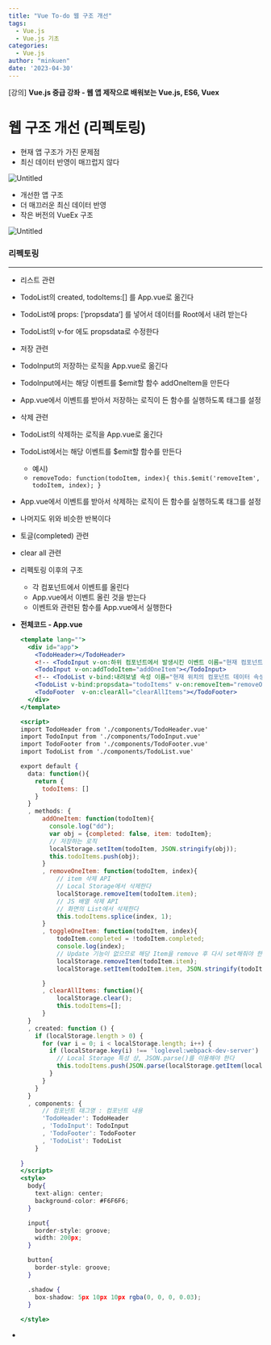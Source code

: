 ```yaml
---
title: "Vue To-do 웹 구조 개선"
tags:
  - Vue.js
  - Vue.js 기초
categories:
  - Vue.js
author: "minkuen"
date: '2023-04-30'
---
```

[강의] ****Vue.js 중급 강좌 - 웹 앱 제작으로 배워보는 Vue.js, ES6, Vuex****


# 웹 구조 개선 (리펙토링)

- 현재 앱 구조가 가진 문제점
- 최신 데이터 반영이 매끄럽지 않다

![Untitled](/images/vue_refactoring/Untitled.png)

- 개선한 앱 구조
- 더 매끄러운 최신 데이터 반영
- 작은 버전의 VueEx 구조

![Untitled](/images/vue_refactoring/Untitled%201.png)

### 리펙토링

---

- 리스트 관련
- TodoList의 created, todoItems:[] 를 App.vue로 옮긴다
- TodoList에 props: [’propsdata’] 를 넣어서 데이터를 Root에서 내려 받는다
- TodoList의 v-for 에도 propsdata로 수정한다

- 저장 관련
- TodoInput의 저장하는 로직을 App.vue로 옮긴다
- TodoInput에서는 해당 이벤트를 $emit할 함수 addOneItem을 만든다
- App.vue에서 이벤트를 받아서 저장하는 로직이 든 함수를 실행하도록 태그를 설정

- 삭제 관련
- TodoList의 삭제하는 로직을 App.vue로 옮긴다
- TodoList에서는 해당 이벤트를 $emit할 함수를 만든다
    - 예시)
    - `removeTodo: function(todoItem, index){
                this.$emit('removeItem', todoItem, index);
            }`
- App.vue에서 이벤트를 받아서 삭제하는 로직이 든 함수를 실행하도록 태그를 설정

- 나머지도 위와 비슷한 반복이다
- 토글(completed) 관련
- clear all 관련

- 리펙토링 이후의 구조
    - 각 컴포넌트에서 이벤트를 올린다
    - App.vue에서 이벤트 올린 것을 받는다
    - 이벤트와 관련된 함수를 App.vue에서 실행한다

- **전체코드 - App.vue**
    
    ```jsx
    <template lang="">
      <div id="app">
        <TodoHeader></TodoHeader>
        <!-- <TodoInput v-on:하위 컴포넌트에서 발생시킨 이벤트 이름="현재 컴포넌트의 메서드 명"></TodoInput> -->
        <TodoInput v-on:addTodoItem="addOneItem"></TodoInput>
        <!-- <TodoList v-bind:내려보낼 속성 이름="현재 위치의 컴포넌트 데이터 속성"></TodoList> -->
        <TodoList v-bind:propsdata="todoItems" v-on:removeItem="removeOneItem" v-on:toggleItem="toggleOneItem"></TodoList>
        <TodoFooter  v-on:clearAll="clearAllItems"></TodoFooter>
      </div>
    </template>
    
    <script>
    import TodoHeader from './components/TodoHeader.vue'
    import TodoInput from './components/TodoInput.vue'
    import TodoFooter from './components/TodoFooter.vue'
    import TodoList from './components/TodoList.vue'
    
    export default { 
      data: function(){
        return {
          todoItems: []
        }
      }
      , methods: {
          addOneItem: function(todoItem){
            console.log("dd");
            var obj = {completed: false, item: todoItem};
            // 저장하는 로직
            localStorage.setItem(todoItem, JSON.stringify(obj));
            this.todoItems.push(obj);
          }
          , removeOneItem: function(todoItem, index){
              // item 삭제 API 
              // Local Storage에서 삭제한다
              localStorage.removeItem(todoItem.item);
              // JS 배열 삭제 API 
              // 화면의 List에서 삭제한다
              this.todoItems.splice(index, 1);
          }
          , toggleOneItem: function(todoItem, index){
              todoItem.completed = !todoItem.completed; 
              console.log(index);
              // Update 기능이 없으므로 해당 Item을 remove 후 다시 set해줘야 한다
              localStorage.removeItem(todoItem.item);
              localStorage.setItem(todoItem.item, JSON.stringify(todoItem));
    
          }
          , clearAllItems: function(){
              localStorage.clear();
              this.todoItems=[];
          }
      }
      , created: function () {
        if (localStorage.length > 0) {
          for (var i = 0; i < localStorage.length; i++) {
            if (localStorage.key(i) !== 'loglevel:webpack-dev-server') {
              // Local Storage 특성 상, JSON.parse()를 이용해야 한다
              this.todoItems.push(JSON.parse(localStorage.getItem(localStorage.key(i))));
            }
          }
        }
      }
      , components: {
          // 컴포넌트 태그명 : 컴포넌트 내용
          'TodoHeader': TodoHeader
          , 'TodoInput': TodoInput
          , 'TodoFooter': TodoFooter
          , 'TodoList': TodoList
        }
      
    }
    </script>
    <style>
      body{
        text-align: center;
        background-color: #F6F6F6;
      }
    
      input{
        border-style: groove;
        width: 200px;
      }
    
      button{
        border-style: groove;
      }
    
      .shadow {
        box-shadow: 5px 10px 10px rgba(0, 0, 0, 0.03);
      }
      
    </style>
    ```
    
- <template>의 태그에서 이벤트 받아서 실행하는 코드가 추가되었고
- <script>의 methods에 각각의 실행 함수 코드가 추가되었다

## alert( ) 디자인

---

### 모달 컴포넌트 등록

• [모달 코드 안내 링크](https://v2.vuejs.org/v2/examples/modal.html)

- 링크에서 기능을 미리 사용해보고 가져온다
- <transition> 태그 내부만 복사해온다

![Untitled](/images/vue_refactoring/Untitled%202.png)

- 폴더 생성 : components > common
- 파일 생성 : components > common > Modal.vue

- <transition> 태그 내부만 복사해온 것을 <template> 태그에 넣는다
- 위 사이트의 CSS를 모두 복사해 <style>에 넣는다

- TodoInput.vue에 컴포넌트 항목 추가
    - Modal.vue를 하위 컴포넌트로 설정한다
    
    ```
    , components: {
            Modal : Modal
        }
    ```
    
- TodoInput.vue에 import 추가
    - *`import* Modal *from* './common/Modal.vue'`

- 공식 사이트에서<modal> 부분을 가져온다
- 단 우리 쪽에 맞춰서 태그를 <Modal>로 해준다. 대문자로 변경한 것

```jsx
<Modal v-if="showModal" @close="showModal = false">
	<h3 slot="header">custom header</h3>
</Modal>
```

### 공식문서 사용

- *리스트 아이템 트랜지션 효과*
    - [Enter/Leave & List Transitions — Vue.js (vuejs.org)](https://v2.vuejs.org/v2/guide/transitions.html#List-Entering-Leaving-Transitions)
    - CSS 다 적용해주고
    - <Transition> 태그로 원하는 부분 감싸주면 된다
    - 천천히 To-do LIst에 추가되는 효과가 생긴다

![Untitled](/images/vue_refactoring/Untitled%203.png)
